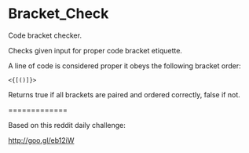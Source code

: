 Bracket_Check
=============

Code bracket checker.

Checks given input for proper code bracket etiquette.
  
  A line of code is considered proper it obeys the following bracket order:
  
    <{[()]}>
    
  Returns true if all brackets are paired and ordered correctly, false if not.

=============

Based on this reddit daily challenge:

http://goo.gl/eb12iW
